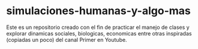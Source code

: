 # simulaciones-humanas-y-algo-mas

Este es un repositorio creado con el fin de practicar el manejo de clases y explorar dinamicas sociales, biologicas, economicas entre otras inspiradas (copiadas un poco) del canal Primer en Youtube.

